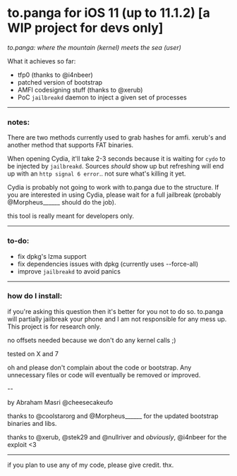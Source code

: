 # to.panga for iOS 11 (up to 11.1.2) [a WIP project for devs only]

_to.panga: where the mountain (kernel) meets the sea (user)_

What it achieves so far:

* tfp0 (thanks to @i4nbeer)
* patched version of bootstrap
* AMFI codesigning stuff (thanks to @xerub)
* PoC `jailbreakd` daemon to inject a given set of processes

---
### notes:
There are two methods currently used to grab hashes for amfi. xerub's and another method that supports FAT binaries.

When opening Cydia, it'll take 2-3 seconds because it is waiting for `cydo` to be injected by `jailbreakd`. Sources _should_ show up but refreshing will end up with an `http signal 6 error`.. not sure what's killing it yet.

Cydia is probably not going to work with to.panga due to the structure. If you are interested in using Cydia, please wait for a full jailbreak (probably @Morpheus______ should do the job).

this tool is really meant for developers only.

---

### to-do:

* fix dpkg's lzma support
* fix dependencies issues with dpkg (currently uses --force-all)
* improve `jailbreakd` to avoid panics

---

### how do I install:

if you're asking this question then it's better for you not to do so. to.panga will partially jailbreak your phone and I am not responsible for any mess up. This project is for research only.

no offsets needed because we don't do any kernel calls ;)

tested on X and 7

oh and please don't complain about the code or bootstrap. Any unnecessary files or code will eventually be removed or improved.

--

by Abraham Masri @cheesecakeufo

thanks to @coolstarorg and @Morpheus______ for the updated bootstrap binaries and libs.

thanks to @xerub, @stek29 and @nullriver and _obviously_, @i4nbeer for the exploit <3

---
if you plan to use any of my code, please give credit. thx.

